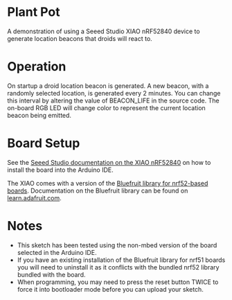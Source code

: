 # Plant Pot
A demonstration of using a Seeed Studio XIAO nRF52840 device to generate location beacons that droids will react to.

# Operation
On startup a droid location beacon is generated. A new beacon, with a randomly selected location, is generated every 2 minutes. You can change this interval by altering the value of BEACON_LIFE in the source code. The on-board RGB LED will change color to represent the current location beacon being emitted.

# Board Setup
See the 
[Seeed Studio documentation on the XIAO nRF52840](https://wiki.seeedstudio.com/XIAO_BLE/) on how to install the board into the Arduino IDE.

The XIAO comes with a version of the [Bluefruit library for nrf52-based boards](https://github.com/adafruit/Adafruit_nRF52_Arduino/tree/master/libraries/Bluefruit52Lib). Documentation on the Bluefruit library can be found on [learn.adafruit.com](https://learn.adafruit.com/bluefruit-nrf52-feather-learning-guide/bluefruit-nrf52-api).

# Notes
* This sketch has been tested using the non-mbed version of the board selected in the Arduino IDE.
* If you have an existing installation of the Bluefruit library for nrf51 boards you will need to uninstall it as it conflicts with the bundled nrf52 library bundled with the board.
* When programming, you may need to press the reset button TWICE to force it into bootloader mode before you can upload your sketch.
